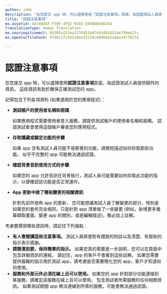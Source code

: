 ```yaml
---
author: jnHs
Description: "在您提交 app 時，可以選擇使用「認證注意事項」頁面，為認證測試人員提供額外的資訊。 這些資訊有助於確保正確測試您的 app。"
title: "認證注意事項"
ms.assetid: 4A740A5F-F39F-4FE2-9391-EE00DB46B25A
translationtype: Human Translation
ms.sourcegitcommit: 6530fa257ea3735453a97eb5d916524e750e62fc
ms.openlocfilehash: 9f8bc1fc435c0ee25220c60d68a5adaa34ff6214

---
```


# 認證注意事項


在您提交 app 時，可以選擇使用**認證注意事項**頁面，為認證測試人員提供額外的資訊。 這些資訊有助於確保正確測試您的 app。

記得包含下列各項資料 (如果適用於您的應用程式)：

-   **測試帳戶的使用者名稱和密碼**

    如果應用程式需要使用者登入服務，請提供測試帳戶的使用者名稱和密碼。 認證測試者會使用這個帳戶審查您的應用程式。

-   **存取隱藏或鎖定功能的步驟**

    如果 app 含有測試人員可能不易察覺的功能，請簡短描述如何存取那些功能。 似乎不完整的 app 可能無法通過認證。

-   **確認背景音訊使用方式的步驟**

    如果您的 app 允許音訊在背景執行，測試人員可能需要如何存取此功能的指示，以便確認該功能是否正常運作。

-   **App 更新中做了哪些變更的相關資訊**

    針對先前所發佈 app 的更新， 您可能想讓測試人員了解變更的部分，特別是如果您的套件完全相同，只是針對 app 清單做了一些變更 (例如，新增更多螢幕擷取畫面、變更 app 的類別，或是編輯描述)，務必加上註解。

考慮要撰寫哪些資訊時，請記住下列幾點：

-   **有人會閱讀這些注意事項。** 測試人員將會對有禮貌的附註以及清楚、有幫助的指示表示感謝。
-   **請簡潔扼要，保持簡單的指示。** 如果您真的需要進一步說明，您可以在頁面中包含詳細資訊的連結。 請記住，app 的客戶不會看到這些註解。 如果您需要提供複雜的指示用於測試 app，請考慮是否需要簡化您的 app，客戶才知道如何使用。
-   **服務和外部元件必須在線上且可以使用。** 如果您的 app 針對部分功能連接到某服務，請確定該服務在線上且可以使用。 包含測試者所需服務的任何相關資訊。 如果測試期間 app 無法連線到所需的服務，可能會無法通過認證。

 

 







<!--HONumber=Aug16_HO3-->


